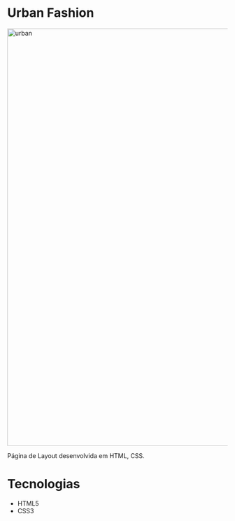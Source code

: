 # Urban Fashion

<img width="955" alt="urban" src="https://user-images.githubusercontent.com/62962707/105538071-f0225900-5d03-11eb-84bd-060acc916979.PNG">

Página de Layout desenvolvida em HTML, CSS.

# Tecnologias

- HTML5
- CSS3
